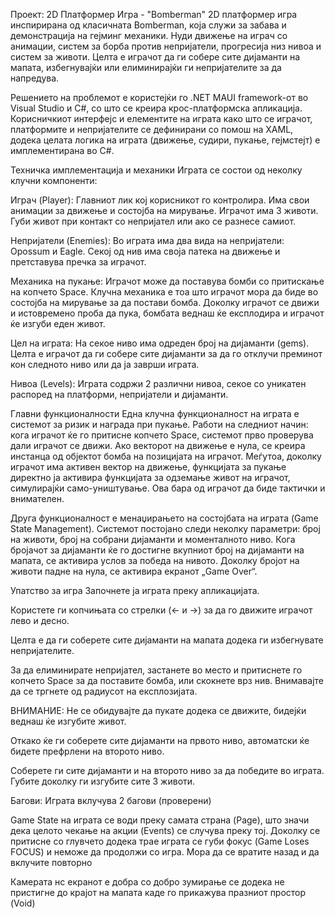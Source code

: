 Проект: 2D Платформер Игра - "Bomberman"
2D платформер игра инспирирана од класичната Bomberman, која служи за забава и демонстрација на гејминг механики. Нуди движење на играч со анимации, систем за борба против непријатели, прогресија низ нивоа и систем за животи. Целта е играчот да ги собере сите дијаманти на мапата, избегнувајќи или елиминирајќи ги непријателите за да напредува.

Решението на проблемот е користејќи го .NET MAUI framework-от во Visual Studio и C#, со што се креира крос-платформска апликација. Корисничкиот интерфејс и елементите на играта како што се играчот, платформите и непријателите се дефинирани со помош на XAML, додека целата логика на играта (движење, судири, пукање, гејмстејт) е имплементирана во C#.

Техничка имплементација и механики
Играта се состои од неколку клучни компоненти:

Играч (Player): Главниот лик кој корисникот го контролира. Има свои анимации за движење и состојба на мирување. Играчот има 3 животи. Губи живот при контакт со непријател или ако се разнесе самиот.

Непријатели (Enemies): Во играта има два вида на непријатели: Opossum и Eagle. Секој од нив има своја патека на движење и претставува пречка за играчот.

Механика на пукање: Играчот може да поставува бомби со притискање на копчето Space. Клучна механика е тоа што играчот мора да биде во состојба на мирување за да постави бомба. Доколку играчот се движи и истовремено проба да пука, бомбата веднаш ќе експлодира и играчот ќе изгуби еден живот.

Цел на играта: На секое ниво има одреден број на дијаманти (gems). Целта е играчот да ги собере сите дијаманти за да го отклучи преминот кон следното ниво или да ја заврши играта.

Нивоа (Levels): Играта содржи 2 различни нивоа, секое со уникатен распоред на платформи, непријатели и дијаманти.

Главни функционалности
Една клучна функционалност на играта е системот за ризик и награда при пукање. Работи на следниот начин: кога играчот ќе го притисне копчето Space, системот прво проверува дали играчот се движи. Ако векторот на движење е нула, се креира инстанца од објектот бомба на позицијата на играчот. Меѓутоа, доколку играчот има активен вектор на движење, функцијата за пукање директно ја активира функцијата за одземање живот на играчот, симулирајќи само-уништување. Ова бара од играчот да биде тактички и внимателен.

Друга функционалност е менаџирањето на состојбата на играта (Game State Management). Системот постојано следи неколку параметри: број на животи, број на собрани дијаманти и моменталното ниво. Кога бројачот за дијаманти ќе го достигне вкупниот број на дијаманти на мапата, се активира услов за победа на нивото. Доколку бројот на животи падне на нула, се активира екранот „Game Over“.

Упатство за игра
Започнете ја играта преку апликацијата.

Користете ги копчињата со стрелки (← и →) за да го движите играчот лево и десно.

Целта е да ги соберете сите дијаманти на мапата додека ги избегнувате непријателите.

За да елиминирате непријател, застанете во место и притиснете го копчето Space за да поставите бомба, или скокнете врз нив. Внимавајте да се тргнете од радиусот на експлозијата.

ВНИМАНИЕ: Не се обидувајте да пукате додека се движите, бидејќи веднаш ќе изгубите живот.

Откако ќе ги соберете сите дијаманти на првото ниво, автоматски ќе бидете префрлени на второто ниво.

Соберете ги сите дијаманти и на второто ниво за да победите во играта. Губите доколку ги изгубите сите 3 животи.

Багови:
Играта вклучува 2 багови (проверени)

Game State на играта се води преку самата страна (Page), што значи дека целото чекање на акции (Events) се случува преку тој. Доколку се притисне со глувчето додека трае играта се губи фокус (Game Loses FOCUS) и неможе да продолжи со игра. Мора да се вратите назад и да вклучите повторно

Камерата нс екранот е добра со добро зумирање се додека не пристигне до крајот на мапата каде го прикажува празниот простор (Void)
